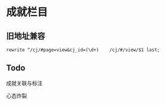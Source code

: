 # 成就栏目

## 旧地址兼容
`rewrite ^/cj/#page=view&cj_id=(\d+)    /cj/#/view/$1 last;`

## Todo
成就关联与标注

心态炸裂